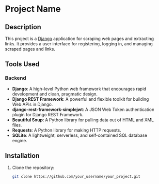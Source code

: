 # Project Name

## Description

This project is a [Django](https://www.djangoproject.com/) application for scraping web pages and extracting links. It provides a user interface for registering, logging in, and managing scraped pages and links.

## Tools Used

### Backend

- **Django**: A high-level Python web framework that encourages rapid development and clean, pragmatic design.
- **Django REST Framework**: A powerful and flexible toolkit for building Web APIs in Django.
- **django-rest-framework-simplejwt**: A JSON Web Token authentication plugin for Django REST Framework.
- **Beautiful Soup**: A Python library for pulling data out of HTML and XML files.
- **Requests**: A Python library for making HTTP requests.
- **SQLite**: A lightweight, serverless, and self-contained SQL database engine.

## Installation

1. Clone the repository:
   ```sh
   git clone https://github.com/your_username/your_project.git
